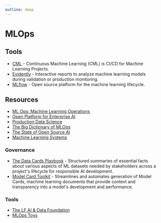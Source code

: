 ```yaml
---
outline: deep
---
```


# MLOps

## Tools

- [CML](https://cml.dev/) - Continuous Machine Learning (CML) is CI/CD for Machine Learning Projects.
- [Evidently](https://github.com/evidentlyai/evidently) - Interactive reports to analyze machine learning models during validation or production monitoring.
- [MLflow](https://github.com/mlflow/mlflow) - Open source platform for the machine learning lifecycle.

## Resources

- [ML Ops: Machine Learning Operations](https://ml-ops.org/)
- [Open Platform for Enterprise AI](https://opea-project.github.io/latest/index.html)
- [Production Data Science](https://github.com/FilippoBovo/production-data-science/)
- [The Big Dictionary of MLOps](https://www.hopsworks.ai/mlops-dictionary)
- [The State of Open Source AI](https://book.premai.io/state-of-open-source-ai)
- [Machine Learning Systems](https://mlsysbook.ai/)

### Governance

- [The Data Cards Playbook](https://pair-code.github.io/datacardsplaybook/) - Structured summaries of essential facts about various aspects of ML datasets needed by stakeholders across a project's lifecycle for responsible AI development.
- [Model Card Toolkit](https://github.com/tensorflow/model-card-toolkit) - Streamlines and automates generation of Model Cards, machine learning documents that provide context and transparency into a model's development and performance.

### Tools

- [The LF AI & Data Foundation](https://landscape.lfai.foundation)
- [MLOps Toys](https://mlops.toys)
